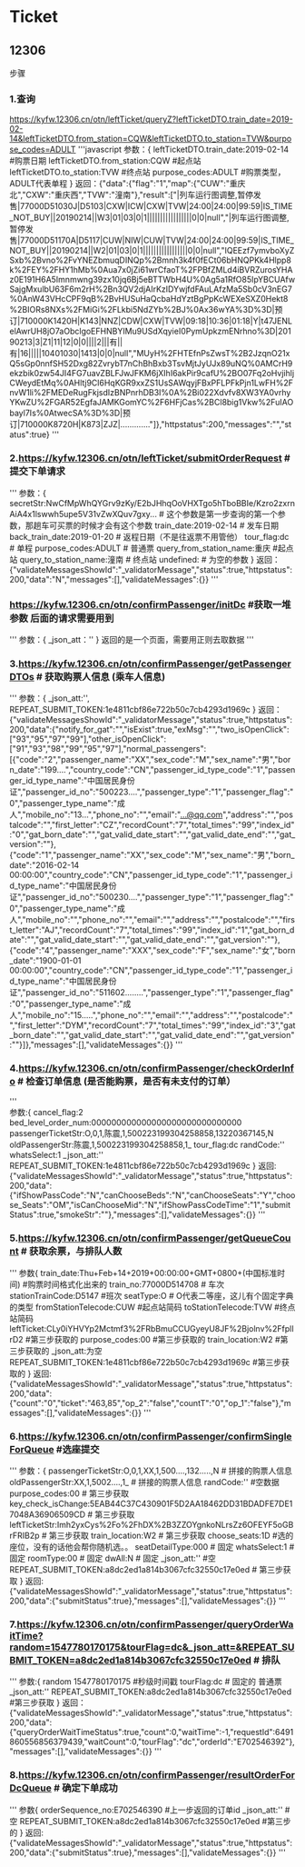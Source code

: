 # Ticket
## 12306

步骤
### 1.查询
https://kyfw.12306.cn/otn/leftTicket/queryZ?leftTicketDTO.train_date=2019-02-14&leftTicketDTO.from_station=CQW&leftTicketDTO.to_station=TVW&purpose_codes=ADULT
'''javascript
参数：{
        leftTicketDTO.train_date:2019-02-14  #购票日期
        leftTicketDTO.from_station:CQW #起点站
        leftTicketDTO.to_station:TVW #终点站
        purpose_codes:ADULT #购票类型，ADULT代表单程
      }
返回：{"data":{"flag":"1","map":{"CUW":"重庆北","CXW":"重庆西","TVW":"潼南"},"result":["|列车运行图调整,暂停发售|77000D51030J|D5103|CXW|ICW|CXW|TVW|24:00|24:00|99:59|IS_TIME_NOT_BUY||20190214||W3|01|03|0|1|||||||||||||||||0|0|null","|列车运行图调整,暂停发售|77000D51170A|D5117|CUW|NIW|CUW|TVW|24:00|24:00|99:59|IS_TIME_NOT_BUY||20190214||W2|01|03|0|1|||||||||||||||||0|0|null","IQEEzf7ymvboXyZSxb%2Bvno%2FvYNEZbmuqDINQp%2Bmnh3k4f0fECt06bHNQPKk4Hlpp8k%2FEY%2FHY1hMb%0Aua7x0jZi61wrCfaoT%2FPBfZMLd4iBVRZurosYHAz0E191H6A5Imnmwng39zx10jq6Bj5eBTTWbH4U%0Ag5a1RfO85IpYBCUAfwSajgMxulbU63F6m2rH%2Bn3QV2djAIrKzIDYwjfdFAuLAfzMa5Sb0cV3nEG7%0AnW43VHcCPF9qB%2BvHUSuHaQcbaHdYztBgPpKcWEXeSXZ0Hekt8%2BIORs8NXs%2FMiGi%2FLkbi5NdZYb%2BJ%0Ax36wYA%3D%3D|预订|710000K1420H|K143|NNZ|CDW|CXW|TVW|09:18|10:36|01:18|Y|t47JENLelAwrUH8jO7aObclgoEFHNBYIMu9USdXqyieI0PymUpkzmENrhno%3D|20190213|3|Z1|11|12|0|0||||2|||有||有|16|||||10401030|1413|0|0|null","MUyH%2FHTEfnPsZwsT%2B2JzqnO21xQ5sGp0nnfSH52Dxg82ZvrybT7nChBhBxb3TsvMjtJyUJx89uNQ%0AMCrH9ekzbik0zw54JI4FG7uavZBLFJwJFKM6jXIhI6akPir9cafU%2BO07Fq2oHvjihljCWeydEtMq%0AHltj9Cl6HqKGR9xxZS1UsSAWqyjFBxPFLPFkPjn1LwFH%2FnvW1li%2FMEDeRugFkjsdIzBNPnrhDB3I%0A%2Bi022Xdvfv8XW3YA0vrhyYKwZU%2FGAR52EgfaJAMKGomYC%2F6HFjCas%2BCl8big1Vkw%2FuIAObayl7Is%0AtwecSA%3D%3D|预订|710000K8720H|K873|ZJZ|............."]},"httpstatus":200,"messages":"","status":true}
'''

### 2.https://kyfw.12306.cn/otn/leftTicket/submitOrderRequest # 提交下单请求   
'''
参数：{
        secretStr:NwCfMpWhQYGrv9zKy/E2bJHhqOoVHXTgo5hTboBBIe/Kzro2zxrnAiA4x1lswwh5upe5V31vZwXQuv7gxy...  # 这个参数是第一步查询的第一个参数，那趟车可买票的时候才会有这个参数
        train_date:2019-02-14  # 发车日期
        back_train_date:2019-01-20 # 返程日期（不是往返票不用管他）
        tour_flag:dc # 单程
        purpose_codes:ADULT # 普通票
        query_from_station_name:重庆 #起点站
        query_to_station_name:潼南 # 终点站
        undefined:  # 为空的参数
      }
返回：{"validateMessagesShowId":"_validatorMessage","status":true,"httpstatus":200,"data":"N","messages":[],"validateMessages":{}}
'''

### https://kyfw.12306.cn/otn/confirmPassenger/initDc #获取一堆参数 后面的请求需要用到   
'''
参数：{
        _json_att：''
      }
返回的是一个页面，需要用正则去取数据
'''

### 3.https://kyfw.12306.cn/otn/confirmPassenger/getPassengerDTOs # 获取购票人信息 (乘车人信息)  
'''
参数：{
        _json_att:'',
        REPEAT_SUBMIT_TOKEN:1e4811cbf86e722b50c7cb4293d1969c
      }
返回：{"validateMessagesShowId":"_validatorMessage","status":true,"httpstatus":200,"data":{"notify_for_gat":"","isExist":true,"exMsg":"","two_isOpenClick":["93","95","97","99"],"other_isOpenClick":["91","93","98","99","95","97"],"normal_passengers":[{"code":"2","passenger_name":"XX","sex_code":"M","sex_name":"男","born_date":"199....","country_code":"CN","passenger_id_type_code":"1","passenger_id_type_name":"中国居民身份证","passenger_id_no":"500223....","passenger_type":"1","passenger_flag":"0","passenger_type_name":"成人","mobile_no":"13...","phone_no":"","email":"...@qq.com","address":"","postalcode":"","first_letter":"CZ","recordCount":"7","total_times":"99","index_id":"0","gat_born_date":"","gat_valid_date_start":"","gat_valid_date_end":"","gat_version":""},{"code":"1","passenger_name":"XX","sex_code":"M","sex_name":"男","born_date":"2016-02-14 00:00:00","country_code":"CN","passenger_id_type_code":"1","passenger_id_type_name":"中国居民身份证","passenger_id_no":"500230....","passenger_type":"1","passenger_flag":"0","passenger_type_name":"成人","mobile_no":"","phone_no":"","email":"","address":"","postalcode":"","first_letter":"AJ","recordCount":"7","total_times":"99","index_id":"1","gat_born_date":"","gat_valid_date_start":"","gat_valid_date_end":"","gat_version":""},{"code":"4","passenger_name":"XXX","sex_code":"F","sex_name":"女","born_date":"1900-01-01 00:00:00","country_code":"CN","passenger_id_type_code":"1","passenger_id_type_name":"中国居民身份证","passenger_id_no":"511602........","passenger_type":"1","passenger_flag":"0","passenger_type_name":"成人","mobile_no":"15.....","phone_no":"","email":"","address":"","postalcode":"","first_letter":"DYM","recordCount":"7","total_times":"99","index_id":"3","gat_born_date":"","gat_valid_date_start":"","gat_valid_date_end":"","gat_version":""}]},"messages":[],"validateMessages":{}}
'''

 
### 4.https://kyfw.12306.cn/otn/confirmPassenger/checkOrderInfo # 检查订单信息 (是否能购票，是否有未支付的订单）   
'''  
参数:{
    cancel_flag:2
    bed_level_order_num:000000000000000000000000000000
    passengerTicketStr:O,0,1,陈震,1,500223199304258858,13220367145,N
    oldPassengerStr:陈震,1,500223199304258858,1_
    tour_flag:dc
    randCode:''
    whatsSelect:1
    _json_att:''
    REPEAT_SUBMIT_TOKEN:1e4811cbf86e722b50c7cb4293d1969c
}
返回:{"validateMessagesShowId":"_validatorMessage","status":true,"httpstatus":200,"data":{"ifShowPassCode":"N","canChooseBeds":"N","canChooseSeats":"Y","choose_Seats":"OM","isCanChooseMid":"N","ifShowPassCodeTime":"1","submitStatus":true,"smokeStr":""},"messages":[],"validateMessages":{}}
'''

### 5.https://kyfw.12306.cn/otn/confirmPassenger/getQueueCount # 获取余票，与排队人数
'''
参数{
        train_date:Thu+Feb+14+2019+00:00:00+GMT+0800+(中国标准时间) #购票时间格式化出来的
        train_no:77000D514708 # 车次
        stationTrainCode:D5147 #班次
        seatType:O # O代表二等座，这儿有个固定字典的类型
        fromStationTelecode:CUW #起点站简码
        toStationTelecode:TVW #终点站简码
        leftTicket:CLy0iYHVYp2Mctmf3%2FRbBmuCCUGyeyU8JF%2Bjolnv%2FfplIrD2 #第三步获取的
        purpose_codes:00  #第三步获取的
        train_location:W2 #第三步获取的
        _json_att:为空
        REPEAT_SUBMIT_TOKEN:1e4811cbf86e722b50c7cb4293d1969c #第三步获取的
}
返回:{"validateMessagesShowId":"_validatorMessage","status":true,"httpstatus":200,"data":{"count":"0","ticket":"463,85","op_2":"false","countT":"0","op_1":"false"},"messages":[],"validateMessages":{}}
'''

### 6.https://kyfw.12306.cn/otn/confirmPassenger/confirmSingleForQueue #选座提交  
'''
参数：{
        passengerTicketStr:O,0,1,XX,1,500....,132.....,N   # 拼接的购票人信息
        oldPassengerStr:XX,1,5002....,1_     # 拼接的购票人信息
        randCode:'' #空数据
        purpose_codes:00   # 第三步获取
        key_check_isChange:5EAB44C37C430901F5D2AA18462DD31BDADFE7DE17048A36906509CD   # 第三步获取
        leftTicketStr:Imh2yxCys%2Fo%2FhDX%2B3ZZOYgnkoNLrsZz6OFEYF5oGBrFRIB2p  # 第三步获取
        train_location:W2  # 第三步获取
        choose_seats:1D #选的座位，没有的话他会帮你随机选。。
        seatDetailType:000   # 固定
        whatsSelect:1  # 固定
        roomType:00   # 固定
        dwAll:N   # 固定
        _json_att:''  #空
        REPEAT_SUBMIT_TOKEN:a8dc2ed1a814b3067cfc32550c17e0ed   # 第三步获取
}
返回:{"validateMessagesShowId":"_validatorMessage","status":true,"httpstatus":200,"data":{"submitStatus":true},"messages":[],"validateMessages":{}}
'''

### 7.https://kyfw.12306.cn/otn/confirmPassenger/queryOrderWaitTime?random=1547780170175&tourFlag=dc&_json_att=&REPEAT_SUBMIT_TOKEN=a8dc2ed1a814b3067cfc32550c17e0ed # 排队   
'''
参数:{
        random	1547780170175 #秒级时间戳
        tourFlag:dc # 固定的 普通票
        _json_att:'' 
        REPEAT_SUBMIT_TOKEN:a8dc2ed1a814b3067cfc32550c17e0ed #第三步获取
}
返回：{"validateMessagesShowId":"_validatorMessage","status":true,"httpstatus":200,"data":{"queryOrderWaitTimeStatus":true,"count":0,"waitTime":-1,"requestId":6491860556856379439,"waitCount":0,"tourFlag":"dc","orderId":"E702546392"},"messages":[],"validateMessages":{}}
'''

### 8.https://kyfw.12306.cn/otn/confirmPassenger/resultOrderForDcQueue # 确定下单成功   
'''
参数{
        orderSequence_no:E702546390  #上一步返回的订单id
        _json_att:'' #空
        REPEAT_SUBMIT_TOKEN:a8dc2ed1a814b3067cfc32550c17e0ed #第三步的
}
返回:{"validateMessagesShowId":"_validatorMessage","status":true,"httpstatus":200,"data":{"submitStatus":true},"messages":[],"validateMessages":{}}
'''
